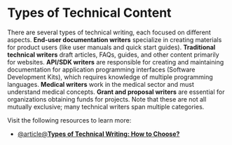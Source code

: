 # Types of Technical Content

There are several types of technical writing, each focused on different aspects. **End-user documentation writers** specialize in creating materials for product users (like user manuals and quick start guides). **Traditional technical writers** draft articles, FAQs, guides, and other content primarily for websites. **API/SDK writers** are responsible for creating and maintaining documentation for application programming interfaces (Software Development Kits), which requires knowledge of multiple programming languages. **Medical writers** work in the medical sector and must understand medical concepts. **Grant and proposal writers** are essential for organizations obtaining funds for projects. Note that these are not all mutually exclusive; many technical writers span multiple categories.

Visit the following resources to learn more:

- [@article@**Types of Technical Writing: How to Choose?**](https://blog.contentre.io/types-of-technical-writing)
